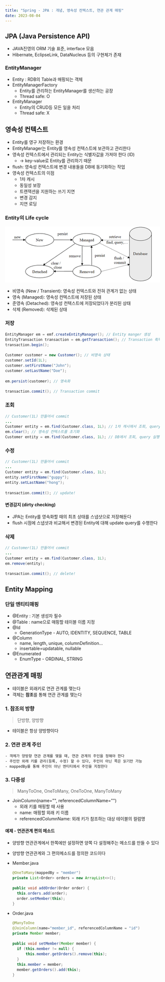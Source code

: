 ```yaml
---
title: "Spring - JPA : 개념, 영속성 컨텍스트, 연관 관계 매핑"
date: 2023-08-04
---
```


## JPA (Java Persistence API)

- JAVA진영의 ORM 기술 표준, interface 모음
- Hibernate, EclipseLink, DataNucleus 등의 구현체가 존재

### EntityManager

- Entity : RDB의 Table과 매핑되는 객체
- EntityManagerFactory
  - Entity를 관리하는 EntityManager를 생산하는 공장
  - Thread safe: O
- EntityManager
  - Entity의 CRUD등 모든 일을 처리
  - Thread safe: X

## 영속성 컨텍스트

- Entity를 영구 저장하는 환경
- EntityManager는 Entity를 영속성 컨텍스트에 보관하고 관리한다
- 영속성 컨텍스트에서 관리되는 Entity는 식별자값을 가져야 한다 (ID)
  - -> key-value로 Entity를 관리하기 때문
- flush: 영속성 컨텍스트에 변경 내용들을 DB에 동기화하는 작업
- 영속성 컨텍스트의 이점
  - 1차 캐시
  - 동일성 보장
  - 트랜잭션을 지원하는 쓰기 지연
  - 변경 감지
  - 지연 로딩

### Entity의 Life cycle

![image](/static/image/entity_life_cycle.png)

- 비영속 (New / Transient): 영속성 컨텍스트와 전혀 관계가 없는 상태
- 영속 (Managed): 영속성 컨텍스트에 저장된 상태
- 준영속 (Detached): 영속성 컨텍스트에 저장되었다가 분리된 상태
- 삭제 (Removed): 삭제된 상태

### 저장

```java
EntityManager em = emf.createEntityManager(); // Entity manger 생성
EntityTransaction transaction = em.getTransaction(); // Transaction 획득
transaction.begin();

Customer customer = new Customer(); // 비영속 상태
customer.setId(1L);
customer.setFirstName("John");
customer.setLastName("Doe");

em.persist(customer); // 영속화

transaction.commit(); // Transaction commit
```

### 조회

```java
// Customer(1L) 만들어서 commit
...
Customer entity = em.find(Customer.class, 1L); // 1차 캐시에서 조회, query 실행 X
em.clear(); // 영속성 컨텍스트를 초기화
Customer entity = em.find(Customer.class, 1L); // DB에서 조회, query 실행 O
```

### 수정

```java
// Customer(1L) 만들어서 commit
...
Customer entity = em.find(Customer.class, 1L);
entity.setFirstName("guppy");
entity.setLastName("hong");

transaction.commit(); // update!
```

#### 변경감지 (dirty checking)

- JPA는 Entity를 영속화할 때의 최초 상태를 스냅샷으로 저장해둔다
- flush 시점에 스냅샷과 비교해서 변경된 Entity에 대해 update query를 수행한다

### 삭제

```java
// Customer(1L) 만들어서 commit
...
Customer entity = em.find(Customer.class, 1L);
em.remove(entity);

transaction.commit(); // delete!
```

## Entity Mapping

### 단일 엔티티매핑

- @Entity : 기본 생성자 필수
- @Table : name으로 매핑할 테이블 이름 지정
- @Id
  - GenerationType - AUTO, IDENTITY, SEQUENCE, TABLE
- @Column
  - name, length, unique, columnDefinition...
  - insertable=updatable, nullable
- @Enumerated
  - EnumType - ORDINAL, STRING

## 연관관계 매핑

- 테이블은 외래키로 연관 관계를 맺는다
- 객체는 **참조**를 통해 연관 관계를 맺는다

### 1. 참조의 방향

> 단방향, 양방향

- 테이블은 항상 양방향이다

### 2. 연관 관계 주인

    - 객체가 양방향 연관 관계를 맺을 때, 연관 관계의 주인을 정해야 한다
    - 주인만 외래 키를 관리(등록, 수정) 할 수 있다, 주인이 아닌 쪽은 읽기만 가능
    - mappedBy를 통해 주인이 아닌 엔티티에서 주인을 지정한다

### 3. 다중성

> ManyToOne, OneToMany, OneToOne, ManyToMany

- JoinColumn(name="", referencedColumnName="")
  - 외래 키를 매핑할 때 사용
  - name: 매핑할 외래 키 이름
  - referencedColumnName: 외래 키가 참조하는 대상 테이블의 컬럼명

#### 예제 - 연관관계 편의 메소드

- 양방향 연관관계에서 한쪽에만 설정하면 양쪽 다 설정해주는 메소드를 만들 수 있다
- 양방향 연관관계와 그 편의메소드를 정의한 코드이다
- Member.java

  ```java
  @OneToMany(mappedBy = "member")
  private List<Order> orders = new ArrayList<>();

  public void addOrder(Order order) {
  	this.orders.add(order);
  	order.setMember(this);
  }
  ```

- Order.java

  ```java
  @ManyToOne
  @JoinColumn(name="member_id", referencedColumnName = "id")
  private Member member;

  public void setMember(Member member) {
  	if (this.member != null) {
  		this.member.getOrders().remove(this);
  	}
  	this.member = member;
  	member.getOrders().add(this);
  }
  ```
